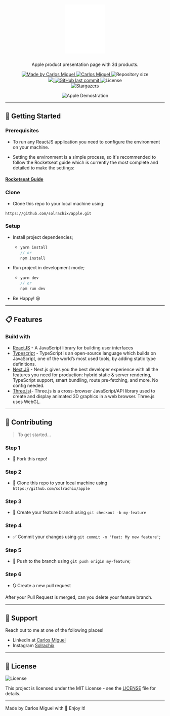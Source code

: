 
<h1 align="center">
  <a href="https://github.com/solrachix/apple">
    <img alt="apple Logo" src="https://github.com/solrachix/apple/blob/main/public/images/icons/logo.svg?raw=true" width="25%" />
  </a>
</h1>

<p align="center">Apple product presentation page with 3d products.</p>

<p align="center">
  <a href="https://github.com/solrachix">
  <img alt="Made by Carlos Miguel" src="https://img.shields.io/badge/-Github-171719?style=for-the-badge&logo=Github&logoColor=white&link=https://github.com/solrachix" />
  </a>
   <a href="https://www.linkedin.com/in/carlos-miguel-380413197">
      <img alt="Carlos Miguel" src="https://img.shields.io/badge/-Carlos%20Miguel-171719?style=for-the-badge&logo=Linkedin&logoColor=white" />
   </a>
  <img alt="Repository size" src="https://img.shields.io/github/repo-size/solrachix/apple?style=for-the-badge&label=Repo%20Size:&labelColor=171719&color=171719">
	<br />
  <a aria-label="Completed" href="https://nextlevelweek.com/episodios/omnistack/edicao/2">
    <img src="https://img.shields.io/badge/apple-23.04.21-171719?style=for-the-badge&labelColor=171719"></img>
  </a>
  <a href="https://github.com/solrachix/apple/commits/main">
    <img alt="GitHub last commit" src="https://img.shields.io/github/last-commit/solrachix/apple?style=for-the-badge&label=last%20commit:&labelColor=171719&color=171719">
  </a>
  <img alt="License" src="https://img.shields.io/badge/license-MIT-171719?style=for-the-badge&labelColor=171719&color=171719">
  <br />
  <a href="https://github.com/solrachix/apple/stargazers">
    <img alt="Stargazers" src="https://img.shields.io/github/stars/solrachix/apple?style=for-the-badge&labelColor=171719&color=171719">
  </a>
</p>
<p align="center">
    <img alt="Apple Demostration" src="https://github.com/solrachix/apple/blob/main/public/demostration.gif?raw=true" />
</p>

---

## 🚀 Getting Started

### Prerequisites

- To run any ReactJS application you need to configure the environment on your machine.

- Setting the environment is a simple process, so it's recommended to follow the Rocketseat guide which is currently the most complete and detailed to make the settings:

#### [**Rocketseat Guide**](https://www.notion.so/Configura-es-do-ambiente-React-76f2963a042f45b9b9b567a2795945b8)

### Clone

- Clone this repo to your local machine using:

```
https://github.com/solrachix/apple.git
```

### Setup

- Install project dependencies;
  - ```javascript
    yarn install
    // or
    npm install
    ```
- Run project in development mode;

  - ```javascript
    yarn dev
    // or
    npm run dev
    ```

- Be Happy! 😆
---

## 📋 Features

### Build with

- [ReactJS](https://reactjs.org/) - A JavaScript library for building user interfaces
- [Typescript](https://www.typescriptlang.org/) - TypeScript is an open-source language which builds on JavaScript, one of the world’s most used tools, by adding static type definitions.
- [Next.JS](https://nextjs.org/) - Next.js gives you the best developer experience with all the features you need for production: hybrid static & server rendering, TypeScript support, smart bundling, route pre-fetching, and more. No config needed.
- [Three.js)](https://threejs.org/)- Three.js is a cross-browser JavaScript/API library used to create and display animated 3D graphics in a web browser. Three.js uses WebGL.

---

## 🤔 Contributing

> To get started...

### Step 1

- 🍴 Fork this repo!

### Step 2

- 👯 Clone this repo to your local machine using `https://github.com/solrachix/apple`

### Step 3

- 🎋 Create your feature branch using `git checkout -b my-feature`

### Step 4

- ✅ Commit your changes using `git commit -m 'feat: My new feature'`;

### Step 5

- 📌 Push to the branch using `git push origin my-feature`;

### Step 6

- 🔃 Create a new pull request

After your Pull Request is merged, can you delete your feature branch.

---

## 📌 Support

Reach out to me at one of the following places!

- Linkedin at [Carlos Miguel](https://www.linkedin.com/in/carlos-miguel-380413197)
- Instagram [Solrachix](https://www.instagram.com/solrachix)

---

## 📝 License

<img alt="License" src="https://img.shields.io/badge/license-MIT-%2304D361?color=rgb(89,101,224)">

This project is licensed under the MIT License - see the [LICENSE](LICENSE) file for details.

---

Made by Carlos Miguel with 💙 Enjoy it!
